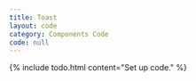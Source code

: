 ```yaml
---
title: Toast
layout: code
category: Components Code
code: null
---
```


{% include todo.html content="Set up code." %}
